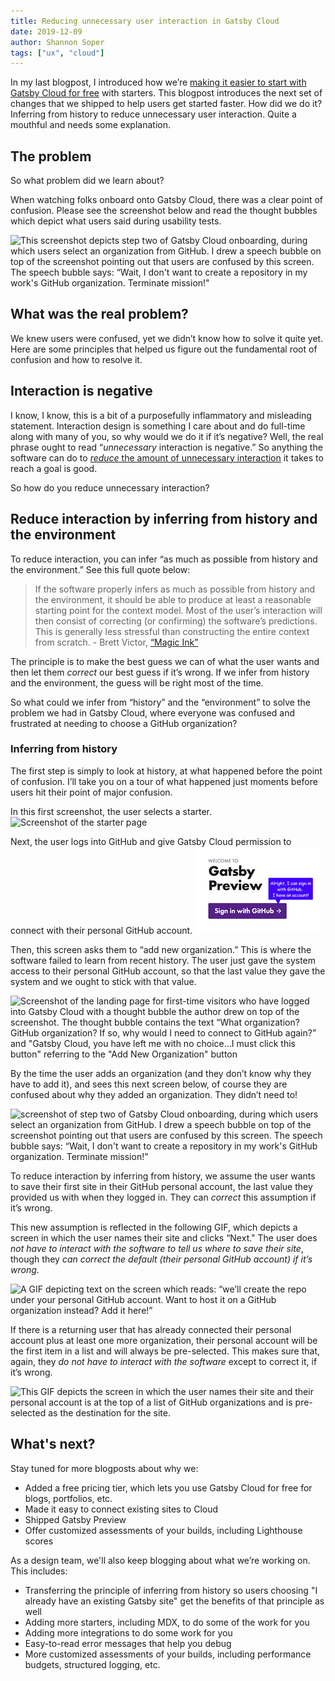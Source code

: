 ```yaml
---
title: Reducing unnecessary user interaction in Gatsby Cloud
date: 2019-12-09
author: Shannon Soper
tags: ["ux", "cloud"]
---
```


In my last blogpost, I introduced how we’re [making it easier to start with Gatsby Cloud for 
free](https://www.gatsbyjs.org/blog/2019-11-25-getting-started-with-gatsby-cloud/) with starters. This blogpost introduces the next set of changes that we shipped to help users get started faster. How did we do it? Inferring from history to reduce unnecessary user interaction. Quite a mouthful and needs some explanation.

## The problem
So what problem did we learn about?

When watching folks onboard onto Gatsby Cloud, there was a clear point of confusion. Please see the screenshot below and read the thought bubbles which depict what users said during usability tests.
 
![This screenshot depicts step two of Gatsby Cloud onboarding, during which users select an organization from GitHub. I drew a speech bubble on top of the screenshot pointing out that users are confused by this screen. The speech bubble says: “Wait, I don't want to create a repository in my work's GitHub organization. Terminate mission!"](select-work-org-confusion.png)

## What was the real problem?
We knew users were confused, yet we didn’t know how to solve it quite yet. Here are some principles that helped us figure out the fundamental root of confusion and how to resolve it.

## Interaction is negative

I know, I know, this is a bit of a purposefully inflammatory and misleading statement. Interaction design is something I care about and do full-time along with many of you, so why would we do it if it’s negative? Well, the real phrase ought to read “_unnecessary_ interaction is negative.” So anything the software can do to [*reduce* the amount of unnecessary interaction](http://worrydream.com/MagicInk/#p145) it takes to reach a goal is good.

So how do you reduce unnecessary interaction?

## Reduce interaction by inferring from history and the environment
To reduce interaction, you can infer “as much as possible from history and the environment.” See this full quote below:

>  If the software properly infers as much as possible from history and the environment, it should be able to produce at least a reasonable starting point for the context model. Most of the user’s interaction will then consist of correcting (or confirming) the software’s predictions. This is generally less stressful than constructing the entire context from scratch. - Brett Victor, [“Magic Ink”](http://worrydream.com/MagicInk/#p173)

The principle is to make the best guess we can of what the user wants and then let them *correct* our best guess if it’s wrong. If we infer from history and the environment, the guess will be right most of the time.

So what could we infer from “history” and the “environment” to solve the problem we had in Gatsby Cloud, where everyone was confused and frustrated at needing to choose a GitHub organization?

### Inferring from history
The first step is simply to look at history, at what happened before the point of confusion. I’ll take you on a tour of what happened just moments before users hit their point of major confusion.

In this first screenshot, the user selects a starter.
![Screenshot of the starter page](final-state.png)


Next, the user logs into GitHub and give Gatsby Cloud permission to connect with their personal GitHub account.
![Screenshot of the Gatsby Cloud login page with a thought bubble the author drew on top of the screenshot. The thought bubble contains the text “Alright, I can sign in with Git Hub. I have an account!”](cloud-login.png)


Then, this screen asks them to “add new organization.” This is where the software failed to learn from recent history. The user just gave the system access to their personal GitHub account, so that the last value they gave the system and we ought to stick with that value.

![Screenshot of the landing page for first-time visitors who have logged into Gatsby Cloud with a thought bubble the author drew on top of the screenshot. The thought bubble contains the text “What organization? GitHub organization? If so, why would I need to connect to GitHub again?” and "Gatsby Cloud, you have left me with no choice...I must click this button" referring to the "Add New Organization" button](add-new-org-confusion.png)


By the time the user adds an organization (and they don’t know why they have to add it), and sees this next screen below, of course they are confused about why they added an organization. They didn’t need to!
 
![screenshot of step two of Gatsby Cloud onboarding, during which users select an organization from GitHub. I drew a speech bubble on top of the screenshot pointing out that users are confused by this screen. The speech bubble says: “Wait, I don't want to create a repository in my work's GitHub organization. Terminate mission!”](select-work-org-confusion.png)

To reduce interaction by inferring from history, we assume the user wants to save their first site in their GitHub personal account, the last value they provided us with when they logged in. They can *correct* this assumption if it’s wrong.

This new assumption is reflected in the following GIF, which depicts a screen in which the user names their site and clicks “Next." The user does *not have to interact with the software to tell us where to save their site*, though they *can correct the default (their personal GitHub account) if it’s wrong*.

![A GIF depicting text on the screen which reads: “we’ll create the repo under your personal GitHub account. Want to host it on a GitHub organization instead? Add it here!”](create-new-site.gif)

If there is a returning user that has already connected their personal account plus at least one more organization, their personal account will be the first item in a list and will always be pre-selected. This makes sure that, again, they *do not have to interact with the software* except to correct it, if it’s wrong. 

![This GIF depicts the screen in which the user names their site and their personal account is at the top of a list of GitHub organizations and is pre-selected as the destination for the site.](return-visitor.gif)

## What's next?
Stay tuned for more blogposts about why we:
- Added a free pricing tier, which lets you use Gatsby Cloud for free for blogs, portfolios, etc.
- Made it easy to connect existing sites to Cloud
- Shipped Gatsby Preview
- Offer customized assessments of your builds, including Lighthouse scores 

As a design team, we'll also keep blogging about what we’re working on. This includes:
- Transferring the principle of inferring from history so users choosing "I already have an existing Gatsby site" get the benefits of that principle as well
- Adding more starters, including MDX, to do some of the work for you
- Adding more integrations to do some work for you
- Easy-to-read error messages that help you debug
- More customized assessments of your builds, including performance budgets, structured logging, etc.

